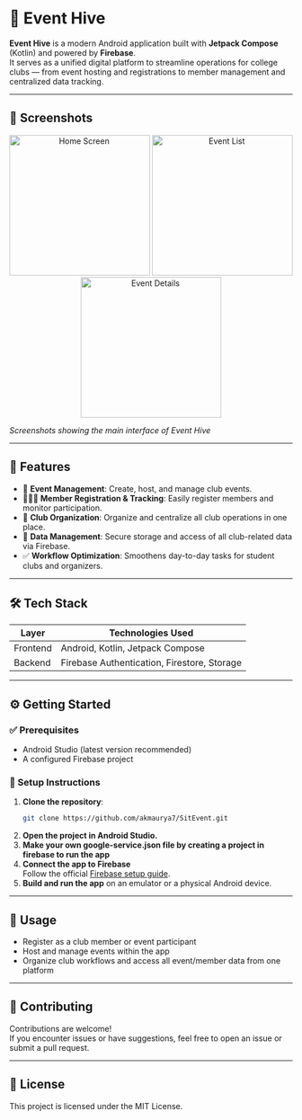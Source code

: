 # 📱 Event Hive

**Event Hive** is a modern Android application built with **Jetpack Compose** (Kotlin) and powered by **Firebase**.  
It serves as a unified digital platform to streamline operations for college clubs — from event hosting and registrations to member management and centralized data tracking.

---

## 📸 Screenshots

<div align="center">
  <img src="screenshots/home_screen.png" width="250" alt="Home Screen"/>
  <img src="screenshots/event_list.png" width="250" alt="Event List"/>
  <img src="screenshots/event_details.png" width="250" alt="Event Details"/>
</div>

*Screenshots showing the main interface of Event Hive*

---

## 🚀 Features

- 📆 **Event Management**: Create, host, and manage club events.
- 🧑‍🤝‍🧑 **Member Registration & Tracking**: Easily register members and monitor participation.
- 🏢 **Club Organization**: Organize and centralize all club operations in one place.
- 📂 **Data Management**: Secure storage and access of all club-related data via Firebase.
- ✅ **Workflow Optimization**: Smoothens day-to-day tasks for student clubs and organizers.

---

## 🛠 Tech Stack

| Layer        | Technologies Used                        |
|--------------|------------------------------------------|
| Frontend     | Android, Kotlin, Jetpack Compose         |
| Backend      | Firebase Authentication, Firestore, Storage |

---

## ⚙️ Getting Started

### ✅ Prerequisites

- Android Studio (latest version recommended)
- A configured Firebase project

### 🔧 Setup Instructions

1. **Clone the repository**:
   ```bash
   git clone https://github.com/akmaurya7/SitEvent.git
   ```
2. **Open the project in Android Studio.**
3. **Make your own google-service.json file by creating a project in firebase to run the app**
4. **Connect the app to Firebase**  
   Follow the official [Firebase setup guide](https://firebase.google.com/docs/android/setup).
5. **Build and run the app** on an emulator or a physical Android device.

---

## 📲 Usage

- Register as a club member or event participant
- Host and manage events within the app
- Organize club workflows and access all event/member data from one platform

---

## 🤝 Contributing

Contributions are welcome!  
If you encounter issues or have suggestions, feel free to open an issue or submit a pull request.

---

## 📄 License

This project is licensed under the MIT License.
